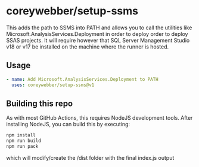 # coreywebber/setup-ssms
This adds the path to SSMS into PATH and allows you to call the utilities like Microsoft.AnalysisServices.Deployment in order to deploy order to deploy SSAS projects. It will require however that SQL Server Management Studio v18 or v17 be installed on the machine where the runner is hosted.

## Usage

```yml
- name: Add Microsoft.AnalysisServices.Deployment to PATH
  uses: coreywebber/setup-ssms@v1
```

## Building this repo
As with most GitHub Actions, this requires NodeJS development tools.  After installing NodeJS, you can build this by executing:

```bash
npm install
npm run build
npm run pack
```

which will modify/create the /dist folder with the final index.js output
